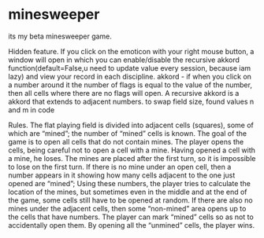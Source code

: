 # minesweeper
its my beta minesweeper game.

Hidden feature.
If you click on the emoticon with your right mouse button, a window will open in which you can enable/disable the recursive akkord function(default=False,u need to update value every session, because iam lazy) and view your record in each discipline.
akkord - if when you click on a number around it the number of flags is equal to the value of the number, then all cells where there are no flags will open.
A recursive akkord is a akkord that extends to adjacent numbers.
to swap field size, found values n and m in code

Rules.
The flat playing field is divided into adjacent cells (squares), some of which are “mined”; the number of “mined” cells is known. The goal of the game is to open all cells that do not contain mines.
The player opens the cells, being careful not to open a cell with a mine. Having opened a cell with a mine, he loses. The mines are placed after the first turn, so it is impossible to lose on the first turn. If there is no mine under an open cell, then a number appears in it showing how many cells adjacent to the one just opened are “mined”; Using these numbers, the player tries to calculate the location of the mines, but sometimes even in the middle and at the end of the game, some cells still have to be opened at random. If there are also no mines under the adjacent cells, then some “non-mined” area opens up to the cells that have numbers. The player can mark “mined” cells so as not to accidentally open them. By opening all the “unmined” cells, the player wins.
